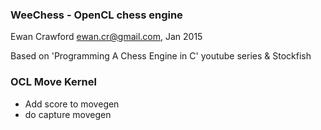 ### WeeChess - OpenCL chess engine

Ewan Crawford <ewan.cr@gmail.com>, Jan 2015

Based on 'Programming A Chess Engine in C' youtube series & Stockfish


### OCL Move Kernel

+ Add score to movegen
+ do capture movegen

